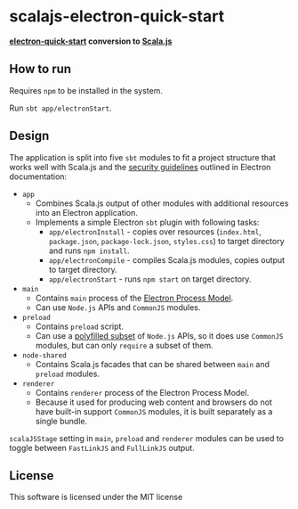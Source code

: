 # scalajs-electron-quick-start

**[electron-quick-start](https://github.com/electron/electron-quick-start) conversion to [Scala.js](https://www.scala-js.org/)**

## How to run

Requires `npm` to be installed in the system.

Run `sbt app/electronStart`.

## Design

The application is split into five `sbt` modules to fit a project structure that works well with Scala.js and the
[security guidelines](https://www.electronjs.org/docs/latest/tutorial/security) outlined in Electron documentation:
 
- `app`
  - Combines Scala.js output of other modules with additional resources into an Electron application.
  - Implements a simple Electron `sbt` plugin with following tasks:
    - `app/electronInstall` - copies over resources (`index.html`, `package.json`, `package-lock.json`, `styles.css`) 
      to target directory and runs `npm install`.
    - `app/electronCompile` - compiles Scala.js modules, copies output to target directory.
    - `app/electronStart` - runs `npm start` on target directory.
- `main`
  - Contains `main` process of the [Electron Process Model](https://www.electronjs.org/docs/latest/tutorial/process-model).
  - Can use `Node.js` APIs and `CommonJS` modules.
- `preload`
  - Contains `preload` script.
  - Can use a [polyfilled subset](https://www.electronjs.org/docs/latest/tutorial/sandbox#preload-scripts) of `Node.js`
    APIs, so it does use `CommonJS` modules, but can only `require` a subset of them.
- `node-shared`
  - Contains Scala.js facades that can be shared between `main` and `preload` modules.
- `renderer`
  - Contains `renderer` process of the Electron Process Model. 
  - Because it used for producing 
  web content and browsers do not have built-in support `CommonJS` modules, it is built separately
  as a single bundle.

`scalaJSStage` setting in `main`, `preload` and `renderer` modules can be used to toggle between `FastLinkJS` and `FullLinkJS` output.

## License

This software is licensed under the MIT license
